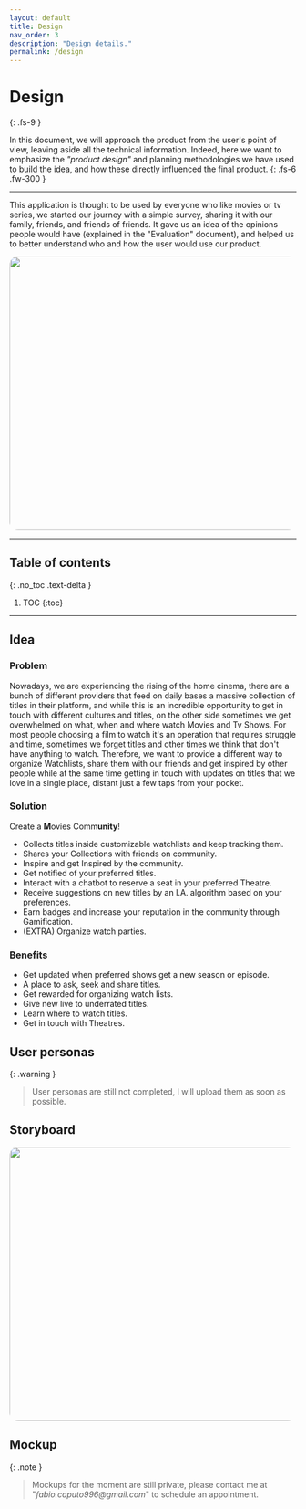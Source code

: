 ```yaml
---
layout: default
title: Design
nav_order: 3
description: "Design details."
permalink: /design
---
```



# Design
{: .fs-9 }

In this document, we will approach the product from the user's point of view, leaving aside all the technical information. Indeed, here we want to emphasize the *"product design"* and planning methodologies we have used to build the idea, and how these directly influenced the final product.
{: .fs-6 .fw-300 }

--- 

This application is thought to be used by everyone who like movies or tv series, we started our journey with a simple survey, sharing it with our family, friends, and friends of friends.
It gave us an idea of the opinions people would have (explained in the "Evaluation" document), and helped us to better understand who and how the user would use our product.

<p align="center">
  <img src="{{site.baseurl}}/assets/images/Presentation.jpg" height="480" width="640"  style="border-radius:3%"/>
</p>

---

## Table of contents
{: .no_toc .text-delta }

1. TOC
{:toc}

---

## <a id="idea"></a>Idea

### Problem
Nowadays, we are experiencing the rising of the home cinema, there are a bunch of different providers that feed on daily bases a massive collection of titles in their platform, and while this is an incredible opportunity to get in touch with different cultures and titles, on the other side sometimes we get overwhelmed on what, when and where watch Movies and Tv Shows. 
For most people choosing a film to watch it's an operation that requires struggle and time, sometimes we forget titles and other times we think that don't have anything to watch.
Therefore, we want to provide a different way to organize Watchlists, share them with our friends and get inspired by other people while at the same time getting in touch with updates on titles that we love in a single place, distant just a few taps from your pocket.

### Solution

Create a **M**ovies Comm**unity**!
* Collects titles inside customizable watchlists and keep tracking them.
* Shares your Collections with friends on community.
* Inspire and get Inspired by the community.
* Get notified of your preferred titles.
* Interact with a chatbot to reserve a seat in your preferred Theatre.
* Receive suggestions on new titles by an I.A. algorithm based on your preferences.
* Earn badges and increase your reputation in the community through Gamification.
* (EXTRA) Organize watch parties.

### Benefits

* Get updated when preferred shows get a new season or episode.
* A place to ask, seek and share titles.
* Get rewarded for organizing watch lists.
* Give new live to underrated titles.
* Learn where to watch titles.
* Get in touch with Theatres.

## <a id="up"></a>User personas

{: .warning }
> User personas are still not completed, I will upload them as soon as possible.

## <a id="story"></a>Storyboard

<p align="center">
  <img src="{{site.baseurl}}/assets/images/StoryBoard.png" height="480" width="640"  style="border-radius:3%"/>
</p>

## <a id="mock"></a>Mockup

{: .note }
> Mockups for the moment are still private, please contact me at "_fabio.caputo996@gmail.com_" to schedule an appointment.
